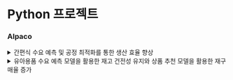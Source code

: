 # Python 프로젝트


### Alpaco

<details>
<summary>간편식 수요 예측 및 공정 최적화를 통한 생산 효율 향상
</summary>
<div markdown="1">       
2022/11/29 ~ 2022/12/04<br>
https://github.com/ridka42/Project-Python/tree/main/Alpaco/Project1
</div>
</details>

<details>
<summary>유아용품 수요 예측 모델을 활용한 재고 건전성 유지와 상품 추천 모델을 활용한 재구매율 증가
</summary>
<div markdown="1">       
2022/12/04 ~ 2022/12/14 <br>
https://github.com/ridka42/Project-Python/tree/main/Alpaco/Project2
</div>
</details>
